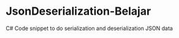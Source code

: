 JsonDeserialization-Belajar
===========================

C# Code snippet to do serialization and deserialization JSON data

